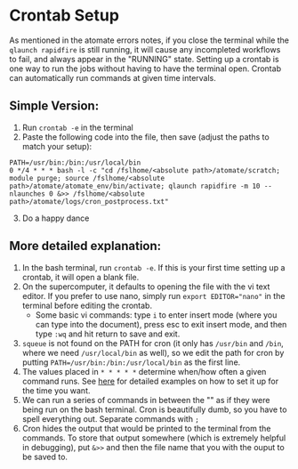 # Crontab Setup

As mentioned in the atomate errors notes, if you close the terminal while the `qlaunch rapidfire` is still running, it will cause any incompleted workflows to fail, and always appear in the "RUNNING" state. Setting up a crontab is one way to run the jobs without having to have the terminal open. Crontab can automatically run commands at given time intervals. 

## Simple Version:
1. Run `crontab -e` in the terminal
2. Paste the following code into the file, then save (adjust the paths to match your setup):
```
PATH=/usr/bin:/bin:/usr/local/bin
0 */4 * * * bash -l -c "cd /fslhome/<absolute path>/atomate/scratch; module purge; source /fslhome/<absolute path>/atomate/atomate_env/bin/activate; qlaunch rapidfire -m 10 --nlaunches 0 &>> /fslhome/<absolute path>/atomate/logs/cron_postprocess.txt"
```
3. Do a happy dance

## More detailed explanation:
1. In the bash terminal, run `crontab -e`. If this is your first time setting up a crontab, it will open a blank file.
2. On the supercomputer, it defaults to opening the file with the vi text editor. If you prefer to use nano, simply run `export EDITOR="nano"` in the terminal before editing the crontab.
   - Some basic vi commands: type `i` to enter insert mode (where you can type into the document), press esc to exit insert mode, and then type `:wq` and hit return to save and exit. 
4. `squeue` is not found on the PATH for cron (it only has `/usr/bin` and `/bin`, where we need `/usr/local/bin` as well), so we edit the path for cron by putting `PATH=/usr/bin:/bin:/usr/local/bin` as the first line.
5. The values placed in `* * * * *` determine when/how often a given command runs. See [here](https://crontab.guru/examples.html) for detailed examples on how to set it up for the time you want.
6. We can run a series of commands in between the "" as if they were being run on the bash terminal. Cron is beautifully dumb, so you have to spell everything out. Separate commands with `;`
7. Cron hides the output that would be printed to the terminal from the commands. To store that output somewhere (which is extremely helpful in debugging), put `&>>` and then the file name that you with the ouput to be saved to. 
